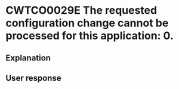 # CWTCO0029E The requested configuration change cannot be processed for this application: 0.

## Explanation

## User response